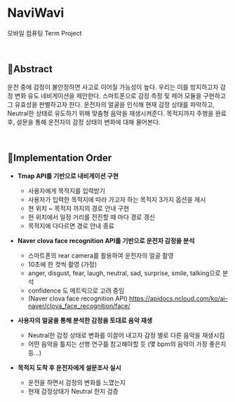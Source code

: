 # NaviWavi
모바일 컴퓨팅 Term Project

<br>

## 🤞Abstract
운전 중에 감정이 불안정하면 사고로 이어질 가능성이 높다.
우리는 이를 방지하고자 감정 변화 유도 네비게이션을 제안한다.
스마트폰으로 감정 측정 및 제어 모듈을 구현하고 그 유효성을 판별하고자 한다.
운전자의 얼굴을 인식해 현재 감정 상태를 파악하고, Neutral한 상태로 유도하기 위해 맞춤형 음악을 재생시켜준다.
목적지까지 주행을 완료 후, 설문을 통해 운전자의 감정 상태의 변화에 대해 물어본다.

<br>

## 📜Implementation Order

- __Tmap API를 기반으로 내비게이션 구현__
    - 사용자에게 목적지를 입력받기
    - 사용자가 입력한 목적지에 따라 가고자 하는 목적지 3가지 옵션을 제시
	- 현 위치 ~ 목적지 까지의 경로 안내 구현
	- 현 위치에서 일정 거리를 전진할 때 마다 경로 갱신
	- 목적지에 다다르면 경로 안내 종료

- __Naver clova face recognition API를 기반으로 운전자 감정을 분석__
  - 스마트폰의 rear camera를 활용하여 운전자의 얼굴 촬영
  - 10초에 한 컷씩 촬영 (가정)
  - anger, disgust, fear, laugh, neutral, sad, surprise, smile, talking으로 분석
  - confidence 도 메트릭으로 고려 중임
  - (Naver clova face recognition API) https://apidocs.ncloud.com/ko/ai-naver/clova_face_recognition/face/

- __사용자의 얼굴을 통해 분석한 감정을 토대로 음악 재생__
	-  Neutral한 감정 상태로 변화를 이끌어 내고자 감정 별로 다른 음악을 재생시킴
	- 어떤 음악을 틀지는 선행 연구를 참고해야할 듯 (몇 bpm의 음악이 가장 좋은지 등…)

- __목적지 도착 후 운전자에게 설문조사 실시__
	- 운전을 하면서 감정의 변화를 느꼈는지
	- 현재 감정상태가 Neutral 한지 검증

